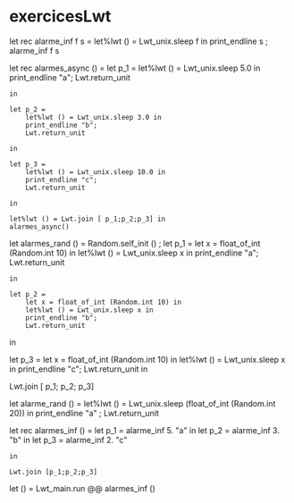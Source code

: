 # exercicesLwt



let rec alarme_inf f s =
  	let%lwt () = Lwt_unix.sleep f in
  	print_endline s ;
  	alarme_inf f s

let rec alarmes_async () =
  	let p_1 =
    	let%lwt () = Lwt_unix.sleep 5.0 in
    	print_endline "a";
    	Lwt.return_unit

  	in

  	let p_2 =
    	let%lwt () = Lwt_unix.sleep 3.0 in
    	print_endline "b";
    	Lwt.return_unit

  	in

  	let p_3 =
    	let%lwt () = Lwt_unix.sleep 10.0 in
    	print_endline "c";
    	Lwt.return_unit

  	in

  	let%lwt () = Lwt.join [ p_1;p_2;p_3] in
  	alarmes_async()





let alarmes_rand () =
  	Random.self_init () ;
  	let p_1 =
    	let x = float_of_int (Random.int 10) in
    	let%lwt () = Lwt_unix.sleep x in
    	print_endline "a";
    	Lwt.return_unit

  	in

  	let p_2 =
    	let x = float_of_int (Random.int 10) in
    	let%lwt () = Lwt_unix.sleep x in
    	print_endline "b";
    	Lwt.return_unit


  in

  let p_3 =
    	let x = float_of_int (Random.int 10) in
    	let%lwt () = Lwt_unix.sleep x in
    	print_endline "c";
    	Lwt.return_unit
  in

  Lwt.join [ p_1; p_2; p_3]


let alarme_rand () =
  	let%lwt () = Lwt_unix.sleep (float_of_int (Random.int 20)) in
  	print_endline "a" ;
    Lwt.return_unit



let rec alarmes_inf () =
    let p_1 =
    	alarme_inf 5. "a"
    in
  	let p_2 =
    	alarme_inf 3. "b"
	in
  	let p_3 =
    	alarme_inf 2. "c"

  	in

  	Lwt.join [p_1;p_2;p_3]


let () = Lwt_main.run @@ alarmes_inf ()
